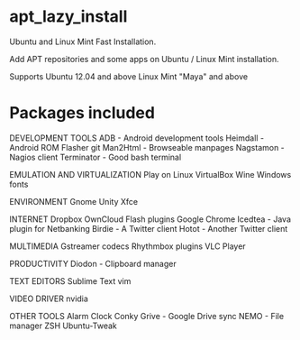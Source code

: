 apt_lazy_install
================

Ubuntu and Linux Mint Fast Installation.

Add APT repositories and some apps on Ubuntu / Linux Mint installation.


Supports Ubuntu 12.04 and above
Linux Mint "Maya" and above


Packages included
=================

DEVELOPMENT TOOLS
ADB - Android development tools
Heimdall - Android ROM Flasher
git
Man2Html - Browseable manpages
Nagstamon - Nagios client
Terminator - Good bash terminal


EMULATION AND VIRTUALIZATION
Play on Linux
VirtualBox
Wine
Windows fonts

ENVIRONMENT
Gnome
Unity
Xfce

INTERNET
Dropbox
OwnCloud
Flash plugins
Google Chrome
Icedtea - Java plugin for Netbanking
Birdie - A Twitter client
Hotot - Another Twitter client

MULTIMEDIA
Gstreamer codecs
Rhythmbox plugins
VLC Player

PRODUCTIVITY
Diodon - Clipboard manager


TEXT EDITORS
Sublime Text
vim

VIDEO DRIVER
nvidia


OTHER TOOLS
Alarm Clock
Conky
Grive - Google Drive sync
NEMO - File manager
ZSH
Ubuntu-Tweak

